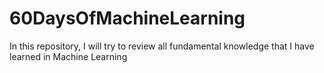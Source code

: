 # 60DaysOfMachineLearning
In this repository, I will try to review all fundamental knowledge that I have learned in Machine Learning
